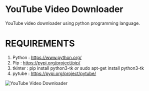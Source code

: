 # YouTube Video Downloader
YouTube video downloader using python programming language.

# REQUIREMENTS

1. Python : https://www.python.org/ 
2. Pip : https://pypi.org/project/pip/
3. tkinter : pip install python3-tk *or* sudo apt-get install python3-tk 
4. pytube : https://pypi.org/project/pytube/

![YouTube Video Downloader](https://your-copied-image-address)
